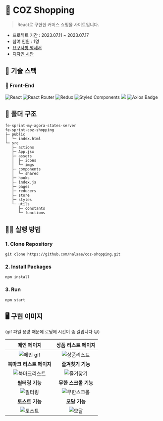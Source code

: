 # 🎁 COZ Shopping
> React로 구현한 커머스 쇼핑몰 사이트입니다.
* 프로젝트 기간 : 2023.07.11 ~ 2023.07.17
* 참여 인원 : 1명
* [요구사항 명세서](https://codestates.notion.site/codestates/S4-05073c7f88a942c0ad5e5fcdd68c1dec)
* [디자인 시안](https://www.figma.com/file/TfWAvMXegGEJiS3etqOSfs/FE-S4-project?node-id=0%3A1&t=cHu4rWaqJ0c5CTVV-1)

## 🔧 기술 스택

### 🔨 Front-End

![React](https://img.shields.io/badge/react-%2320232a.svg?style=for-the-badge&logo=react&logoColor=%2361DAFB) ![React Router](https://img.shields.io/badge/React_Router-CA4245?style=for-the-badge&logo=react-router&logoColor=white) ![Redux](https://img.shields.io/badge/redux-%23593d88.svg?style=for-the-badge&logo=redux&logoColor=white) ![Styled Components](https://img.shields.io/badge/styled--components-DB7093?style=for-the-badge&logo=styled-components&logoColor=white) <img src="https://img.shields.io/badge/Framer Motion-bc4a97?style=for-the-badge&logo=Framer&logoColor=white"> ![Axios Badge](https://img.shields.io/badge/Axios-5A29E4?logo=axios&logoColor=fff&style=for-the-badge)


## 📑 폴더 구조
```
fe-sprint-my-agora-states-server
fe-sprint-coz-shopping
├─ public
│  └─ index.html
└─ src
   ├─ actions
   ├─ App.jsx
   ├─ assets
   │  ├─ icons
   │  └─ imgs
   ├─ components
   │  └─ shared
   ├─ hooks
   ├─ index.js
   ├─ pages
   ├─ reducers
   ├─ store
   ├─ styles
   └─ utils
      ├─ constants
      └─ functions
```

## 🏃‍♀️ 실행 방법
### 1. Clone Repository
```
git clone https://github.com/nalsae/coz-shopping.git
```

### 2. Install Packages
```
npm install
```

### 3. Run
```
npm start
```

## 🖥 구현 이미지

(gif 파일 용량 때문에 로딩에 시간이 좀 걸립니다 😥)

|**메인 페이지**|**상품 리스트 페이지**|
|:---:|:---:|
|![메인 gif](https://github.com/nalsae/coz-shopping/assets/101828759/b74597ba-74fb-48f9-a172-86dc1064a19f)|![상품리스트](https://github.com/nalsae/coz-shopping/assets/101828759/27311369-22e0-4920-af95-756739719300)|
|**북마크 리스트 페이지**|**즐겨찾기 기능**|
|![북마크리스트](https://github.com/nalsae/coz-shopping/assets/101828759/3c2685f9-2e56-4696-99af-cea814a27140)|![즐겨찾기](https://github.com/nalsae/coz-shopping/assets/101828759/efb1a55a-2d66-4c41-bad5-c26330507dda)|
|**필터링 기능**|**무한 스크롤 기능**|
|![필터링](https://github.com/nalsae/coz-shopping/assets/101828759/d48a9ec1-9dec-44ca-89d6-b68a9a339688)|![무한스크롤](https://github.com/nalsae/coz-shopping/assets/101828759/459989d1-ef5e-464d-8a33-e51ed6842627)|
|**토스트 기능**|**모달 기능**|
|![토스트](https://github.com/nalsae/coz-shopping/assets/101828759/3f6fb058-f369-425d-9541-1d8dd12a5cd2)|![모달](https://github.com/nalsae/coz-shopping/assets/101828759/f09297c5-422f-4674-9daf-3c9230b7dca5)|


